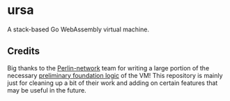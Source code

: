 # ursa

A stack-based Go WebAssembly virtual machine.

## Credits

Big thanks to the [Perlin-network](https://github.com/perlin-network) team for writing a large portion of the necessary [preliminary foundation logic](https://github.com/perlin-network/life) of the VM! This repository is mainly just for cleaning up a bit of their work and adding on certain features that may be useful in the future.
